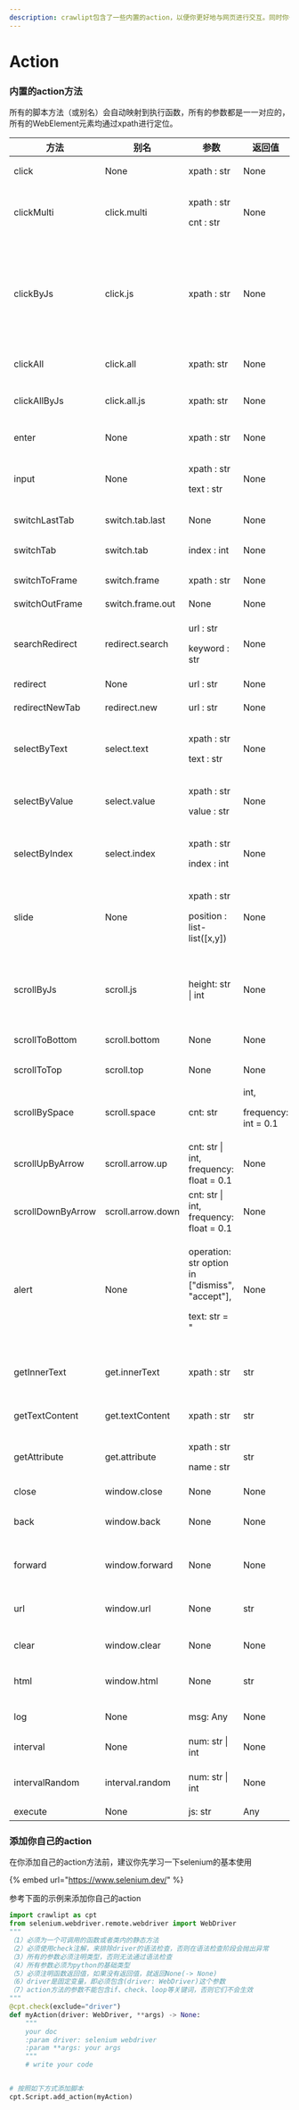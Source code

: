 ```yaml
---
description: crawlipt包含了一些内置的action，以便你更好地与网页进行交互。同时你也可以添加自己的action方法，进行扩展。
---
```


# Action

### 内置的action方法

所有的脚本方法（或别名）会自动映射到执行函数，所有的参数都是一一对应的，所有的WebElement元素均通过xpath进行定位。

| 方法                | 别名                  | 参数                                                                            | 返回值  | 备注                                           |
| ----------------- | ------------------- | ----------------------------------------------------------------------------- | ---- | -------------------------------------------- |
| click             | None                | xpath : str                                                                   | None | 点击某个可点击的按钮                                   |
| clickMulti        | click.multi         | <p>xpath : str</p><p>cnt : str</p>                                            | None | 对某个可点击的按钮点击多次                                |
| clickByJs         | click.js            | xpath : str                                                                   | None | 通过js去点击某个按钮，这种方式可以避开遮罩层影响。但在某些禁用外部js的网站可能会失效 |
| clickAll          | click.all           | xpath: str                                                                    | None | 点击所有可点击的选中元素                                 |
| clickAllByJs      | click.all.js        | xpath: str                                                                    | None | 通过js点击所有可点击的选中元素                             |
| enter             | None                | xpath : str                                                                   | None | 在输入框键入回车                                     |
| input             | None                | <p>xpath : str</p><p>text : str</p>                                           | None | 在输入框输入内容                                     |
| switchLastTab     | switch.tab.last     | None                                                                          | None | 切换到最后一个窗口                                    |
| switchTab         | switch.tab          | index : int                                                                   | None | 切换到第index个窗口                                 |
| switchToFrame     | switch.frame        | xpath : str                                                                   | None | 进入到某个frame中                                  |
| switchOutFrame    | switch.frame.out    | None                                                                          | None | 退出frame                                      |
| searchRedirect    | redirect.search     | <p>url : str</p><p>keyword : str</p>                                          | None | 使用keyword替换链接中的%s进行重定向                       |
| redirect          | None                | url : str                                                                     | None | 重定向                                          |
| redirectNewTab    | redirect.new        | url : str                                                                     | None | 重定向到新窗口                                      |
| selectByText      | select.text         | <p>xpath : str</p><p>text : str</p>                                           | None | 通过文本对下拉选择器选择                                 |
| selectByValue     | select.value        | <p>xpath : str</p><p>value : str</p>                                          | None | 通过值对下拉选择器选择                                  |
| selectByIndex     | select.index        | <p>xpath : str</p><p>index : int</p>                                          | None | 通过index索引对下拉选择器选择                            |
| slide             | None                | <p>xpath : str</p><p>position : list-list([x,y])</p>                          | None | 按住某个对象，滑动到相对于这个对象的(x,y)坐标                    |
| scrollByJs        | scroll.js           | height: str \| int                                                            | None | 通过执行js代码来实现滚动height高度（为负数则向上滚动）              |
| scrollToBottom    | scroll.bottom       | None                                                                          | None | 通过js直接滚动到底部                                  |
| scrollToTop       | scroll.top         | None                                                                          | None | 通过js直接滚动到顶部 
| scrollBySpace     | scroll.space        | <p>cnt: str | int, </p><p>frequency: int = 0.1</p>                            | None | 使用按空格按键来实现滚动                                 |                                 |
| scrollUpByArrow   | scroll.arrow.up   | cnt: str \| int, frequency: float = 0.1                                       | None | 通过上箭头按键实现向上滚动                                |
| scrollDownByArrow | scroll.arrow.down | cnt: str \| int, frequency: float = 0.1                                       | None | 通过下箭头按键实现向下滚动                                |
| alert             | None                | <p>operation: str  option in ["dismiss", "accept"],  </p><p>text: str = "</p> | None | 操作浏览器弹出的alert，并返回alert的内容                    |
| getInnerText      | get.innerText       | xpath : str                                                                   | str  | 获取元素的内部文本，如果元素不可见将获取不到                       |
| getTextContent    | get.textContent     | xpath : str                                                                   | str  | 获取元素的内部文本                                    |
| getAttribute      | get.attribute       | <p>xpath : str</p><p>name : str</p>                                           | str  | 获取元素的某个属性                                    |
| close             | window.close        | None                                                                          | None | 关闭当前窗口                                       |
| back              | window.back         | None                                                                          | None | 在浏览器历史记录中后退一步                                |
| forward           | window.forward      | None                                                                          | None | 在浏览器历史记录中前进一步                                |
| url               | window.url          | None                                                                          | str  | 获取当前窗口的url，并返回                               |
| clear             | window.clear        | None                                                                          | None | 清空所有操作状态                                     |
| html | window.html | None             | str | 返回当前driver的page_source                                |
| log               | None                | msg: Any                                                                      | None | 在终端打印msg信息                                   |
| interval          | None                | num: str \| int                                                               | None | 显式等待num秒时间                                   |
| intervalRandom    | interval.random     | num: str \| int                                                               | None | 显示等待\[num/2, num]秒时间                         |
| execute    | None     | js: str                                                               | Any | 执行js code                         |

### 添加你自己的action

在你添加自己的action方法前，建议你先学习一下selenium的基本使用

{% embed url="https://www.selenium.dev/" %}

参考下面的示例来添加你自己的action

```python
import crawlipt as cpt
from selenium.webdriver.remote.webdriver import WebDriver
"""
（1）必须为一个可调用的函数或者类内的静态方法
（2）必须使用check注解，来排除driver的语法检查，否则在语法检查阶段会抛出异常
（3）所有的参数必须注明类型，否则无法通过语法检查
（4）所有参数必须为python的基础类型
（5）必须注明函数返回值，如果没有返回值，就返回None(-> None)
（6）driver是固定变量，即必须包含(driver: WebDriver)这个参数
（7）action方法的参数不能包含if、check、loop等关键词，否则它们不会生效
"""
@cpt.check(exclude="driver")  
def myAction(driver: WebDriver, **args) -> None:
    """
    your doc
    :param driver: selenium webdriver
    :param **args: your args
    """
    # write your code


# 按照如下方式添加脚本
cpt.Script.add_action(myAction)
```
